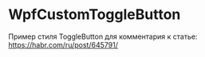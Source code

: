 # WpfCustomToggleButton

Пример стиля ToggleButton для комментария к статье: https://habr.com/ru/post/645791/
